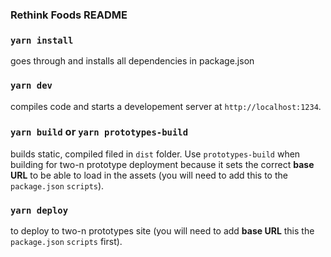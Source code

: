 ### Rethink Foods README

### `yarn install`
goes through and installs all dependencies in package.json

### `yarn dev`
compiles code and starts a developement server at `http://localhost:1234`.

### `yarn build` or `yarn prototypes-build`
builds static, compiled filed in `dist` folder. Use `prototypes-build` when building for two-n prototype deployment because it sets the correct **base URL** to be able to load in the assets (you will need to add this to the `package.json` `scripts`).

### `yarn deploy`
to deploy to two-n prototypes site (you will need to add **base URL** this the `package.json` `scripts` first).